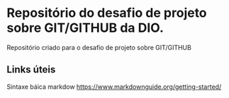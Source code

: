 # Repositório do desafio de projeto sobre GIT/GITHUB da DIO.
Repositório criado para o desafio de projeto sobre GIT/GITHUB

## Links úteis
Sintaxe báica markdow
https://www.markdownguide.org/getting-started/

